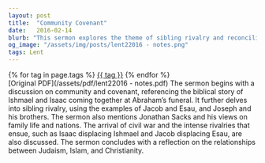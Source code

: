```yaml
---
layout: post
title:  "Community Covenant"
date:   2016-02-14
blurb: "This sermon explores the theme of sibling rivalry and reconciliation in the Bible, drawing from the stories of Ishmael and Isaac, Jacob and Esau, and Joseph and his brothers. It also discusses the relationships between Judaism, Islam, and Christianity."
og_image: "/assets/img/posts/lent22016 - notes.png"
tags: Lent
---    
```

<div class="tag-pills">
    {% for tag in page.tags %}
    <a href="{{ site.baseurl }}/tag/{{ tag | slugify }}" class="tag-pill">{{ tag }}</a>
    {% endfor %}
</div>
[Original PDF](/assets/pdf/lent22016 - notes.pdf)
The sermon begins with a discussion on community and covenant, referencing the biblical story of Ishmael and Isaac coming together at Abraham’s funeral. It further delves into sibling rivalry, using the examples of Jacob and Esau, and Joseph and his brothers. The sermon also mentions Jonathan Sacks and his views on family life and nations. The arrival of civil war and the intense rivalries that ensue, such as Isaac displacing Ishmael and Jacob displacing Esau, are also discussed. The sermon concludes with a reflection on the relationships between Judaism, Islam, and Christianity.
